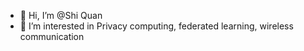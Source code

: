 - 👋 Hi, I’m @Shi Quan
- 👀 I’m interested in Privacy computing, federated learning, wireless communication


<!---
Ogatarina-sq/Ogatarina-sq is a ✨ special ✨ repository because its `README.md` (this file) appears on your GitHub profile.
You can click the Preview link to take a look at your changes.
--->
